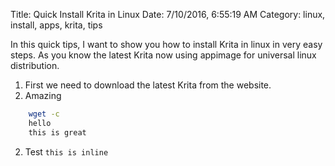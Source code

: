 Title: Quick Install Krita in Linux
Date: 7/10/2016, 6:55:19 AM
Category: linux, install, apps, krita, tips

In this quick tips, I want to show you how to install Krita in linux in very easy steps. As you know the latest Krita now using appimage for universal linux distribution.

1. First we need to download the latest Krita from the website.
2. Amazing

```sh
    wget -c
    hello
    this is great
```


2. Test `this is inline`
